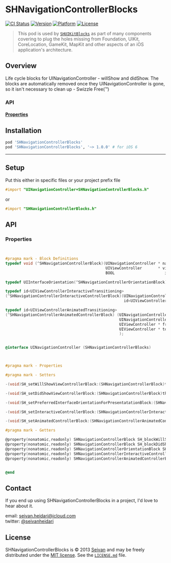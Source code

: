 SHNavigationControllerBlocks
==========
[![CI Status](https://img.shields.io/travis/seivan/SHNavigationControllerBlocks.svg?style=flat)](https://travis-ci.org/seivan/SHNavigationControllerBlocks)
[![Version](https://img.shields.io/cocoapods/v/SHNavigationControllerBlocks.svg?style=flat)](http://cocoadocs.org/docsets/SHNavigationControllerBlocks)
[![Platform](https://img.shields.io/cocoapods/p/SHNavigationControllerBlocks.svg?style=flat)](http://cocoadocs.org/docsets/SHNavigationControllerBlocks)
[![License](https://img.shields.io/cocoapods/l/SHNavigationControllerBlocks.svg?style=flat)](http://cocoadocs.org/docsets/SHNavigationControllerBlocks)

> This pod is used by [`SHUIKitBlocks`](https://github.com/seivan/SHUIKitBlocks) as part of many components covering to plug the holes missing from Foundation, UIKit, CoreLocation, GameKit, MapKit and other aspects of an iOS application's architecture.

Overview
--------
Life cycle blocks for UINavigationController - willShow and didShow. 
The blocks are automatically removed once they UINavigationController is gone, so it isn't necessary to clean up - Swizzle Free(™)

### API

#### [Properties](https://github.com/seivan/SHNavigationControllerBlocks#properties-1)


Installation
------------

```ruby
pod 'SHNavigationControllerBlocks' 
pod 'SHNavigationControllerBlocks', '~> 1.0.0' # for iOS 6
```

***

Setup
-----

Put this either in specific files or your project prefix file

```objective-c
#import "UINavigationController+SHNavigationControllerBlocks.h"
```
or
```objective-c
#import "SHNavigationControllerBlocks.h"
```

API
-----

### Properties

```objective-c


#pragma mark - Block Definitions
typedef void (^SHNavigationControllerBlock)(UINavigationController * navigationController,
                                            UIViewController       * viewController,
                                            BOOL                      isAnimated);

typedef UIInterfaceOrientation(^SHNavigationControllerOrientationBlock)(UINavigationController * navigationController);

typedef id<UIViewControllerInteractiveTransitioning>
(^SHNavigationControllerInteractiveControllerBlock)(UINavigationController * navigationController,
                                                    id<UIViewControllerAnimatedTransitioning> animationController);

typedef id<UIViewControllerAnimatedTransitioning>
(^SHNavigationControllerAnimatedControllerBlock) (UINavigationController * navigationController,
                                                  UINavigationControllerOperation operation,
                                                  UIViewController * fromVC,
                                                  UIViewController * toVC
                                                  );


@interface UINavigationController (SHNavigationControllerBlocks)



#pragma mark - Properties

#pragma mark - Setters

-(void)SH_setWillShowViewControllerBlock:(SHNavigationControllerBlock)theBlock;

-(void)SH_setDidShowViewControllerBlock:(SHNavigationControllerBlock)theBlock;

-(void)SH_setPreferredInterfaceOrientationForPresentatationBlock:(SHNavigationControllerOrientationBlock)theBlock;

-(void)SH_setInteractiveControllerBlock:(SHNavigationControllerInteractiveControllerBlock)theBlock;

-(void)SH_setAnimatedControllerBlock:(SHNavigationControllerAnimatedControllerBlock)theBlock;

#pragma mark - Getters

@property(nonatomic,readonly) SHNavigationControllerBlock SH_blockWillShowViewController;
@property(nonatomic,readonly) SHNavigationControllerBlock SH_blockDidShowViewController;
@property(nonatomic,readonly) SHNavigationControllerOrientationBlock SH_blockInterfaceOrientationForPresentation;
@property(nonatomic,readonly) SHNavigationControllerInteractiveControllerBlock SH_blockInteractiveController;
@property(nonatomic,readonly) SHNavigationControllerAnimatedControllerBlock SH_blockAnimatedController;


@end

```


Contact
-------

If you end up using SHNavigationControllerBlocks in a project, I'd love to hear about it.

email: [seivan.heidari@icloud.com](mailto:seivan.heidari@icloud.com)  
twitter: [@seivanheidari](https://twitter.com/seivanheidari)

## License

SHNavigationControllerBlocks is © 2013 [Seivan](http://www.github.com/seivan) and may be freely
distributed under the [MIT license](http://opensource.org/licenses/MIT).
See the [`LICENSE.md`](https://github.com/seivan/SHNavigationControllerBlocks/blob/master/LICENSE.md) file.

